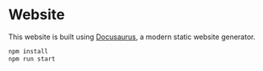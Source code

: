 # Website

This website is built using [Docusaurus](https://docusaurus.io/), a modern static website generator.

```bash
npm install
npm run start
```
